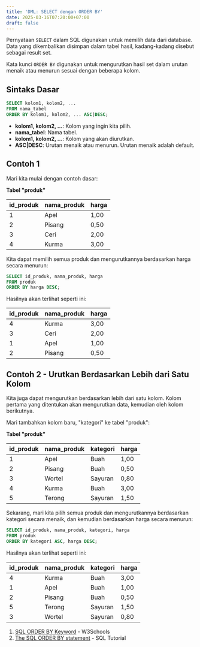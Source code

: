 ```yaml
---
title: 'DML: SELECT dengan ORDER BY'
date: 2025-03-16T07:20:00+07:00
draft: false
---
```


Pernyataan `SELECT` dalam SQL digunakan untuk memilih data dari database. Data yang dikembalikan disimpan dalam tabel hasil, kadang-kadang disebut sebagai result set.

Kata kunci `ORDER BY` digunakan untuk mengurutkan hasil set dalam urutan menaik atau menurun sesuai dengan beberapa kolom.

## Sintaks Dasar

```sql
SELECT kolom1, kolom2, ...
FROM nama_tabel
ORDER BY kolom1, kolom2, ... ASC|DESC;
```

- **kolom1, kolom2, ...**: Kolom yang ingin kita pilih.
- **nama_tabel**: Nama tabel.
- **kolom1, kolom2, ...**: Kolom yang akan diurutkan.
- **ASC|DESC**: Urutan menaik atau menurun. Urutan menaik adalah default.

## Contoh 1

Mari kita mulai dengan contoh dasar:

**Tabel "produk"**

| id_produk | nama_produk | harga |
| --------- | ----------- | ----- |
| 1         | Apel        | 1,00  |
| 2         | Pisang      | 0,50  |
| 3         | Ceri        | 2,00  |
| 4         | Kurma       | 3,00  |

Kita dapat memilih semua produk dan mengurutkannya berdasarkan harga secara menurun:

```sql
SELECT id_produk, nama_produk, harga
FROM produk
ORDER BY harga DESC;
```

Hasilnya akan terlihat seperti ini:

| id_produk | nama_produk | harga |
| --------- | ----------- | ----- |
| 4         | Kurma       | 3,00  |
| 3         | Ceri        | 2,00  |
| 1         | Apel        | 1,00  |
| 2         | Pisang      | 0,50  |

## Contoh 2 - Urutkan Berdasarkan Lebih dari Satu Kolom

Kita juga dapat mengurutkan berdasarkan lebih dari satu kolom. Kolom pertama yang ditentukan akan mengurutkan data, kemudian oleh kolom berikutnya.

Mari tambahkan kolom baru, "kategori" ke tabel "produk":

**Tabel "produk"**

| id_produk | nama_produk | kategori | harga |
| --------- | ----------- | -------- | ----- |
| 1         | Apel        | Buah     | 1,00  |
| 2         | Pisang      | Buah     | 0,50  |
| 3         | Wortel      | Sayuran  | 0,80  |
| 4         | Kurma       | Buah     | 3,00  |
| 5         | Terong      | Sayuran  | 1,50  |

Sekarang, mari kita pilih semua produk dan mengurutkannya berdasarkan kategori secara menaik, dan kemudian berdasarkan harga secara menurun:

```sql
SELECT id_produk, nama_produk, kategori, harga
FROM produk
ORDER BY kategori ASC, harga DESC;
```

Hasilnya akan terlihat seperti ini:

| id_produk | nama_produk | kategori | harga |
| --------- | ----------- | -------- | ----- |
| 4         | Kurma       | Buah     | 3,00  |
| 1         | Apel        | Buah     | 1,00  |
| 2         | Pisang      | Buah     | 0,50  |
| 5         | Terong      | Sayuran  | 1,50  |
| 3         | Wortel      | Sayuran  | 0,80  |

1. [SQL ORDER BY Keyword](https://www.w3schools.com/sql/sql_orderby.asp) - W3Schools
2. [The SQL ORDER BY statement](https://www.sqltutorial.org/sql-order-by/) - SQL Tutorial
